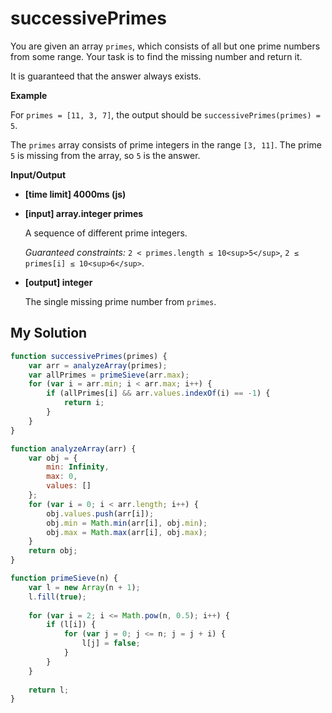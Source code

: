 # successivePrimes
﻿You are given an array `primes`, which consists of all but one prime numbers from some range. Your task is to find the missing number and return it.

It is guaranteed that the answer always exists.

**Example**

For `primes = [11, 3, 7]`, the output should be
`successivePrimes(primes) = 5`.

The `primes` array consists of prime integers in the range `[3, 11]`. The prime `5` is missing from the array, so `5` is the answer.

**Input/Output**

*   **[time limit] 4000ms (js)**

*   **[input] array.integer primes**

    A sequence of different prime integers.

    _Guaranteed constraints:_
    `2 < primes.length ≤ 10<sup>5</sup>`,
    `2 ≤ primes[i] ≤ 10<sup>6</sup>`.

*   **[output] integer**

    The single missing prime number from `primes`.


## My Solution
```javascript
function successivePrimes(primes) {
    var arr = analyzeArray(primes);
    var allPrimes = primeSieve(arr.max);
    for (var i = arr.min; i < arr.max; i++) {
        if (allPrimes[i] && arr.values.indexOf(i) == -1) {
            return i;
        }
    }
}

function analyzeArray(arr) {
    var obj = {
        min: Infinity,
        max: 0,
        values: []
    };
    for (var i = 0; i < arr.length; i++) {
        obj.values.push(arr[i]);
        obj.min = Math.min(arr[i], obj.min);
        obj.max = Math.max(arr[i], obj.max);
    }
    return obj;
}

function primeSieve(n) {
    var l = new Array(n + 1);
    l.fill(true);
    
    for (var i = 2; i <= Math.pow(n, 0.5); i++) {
        if (l[i]) {
            for (var j = 0; j <= n; j = j + i) {
                l[j] = false;
            }
        }
    }
    
    return l;
}
```
